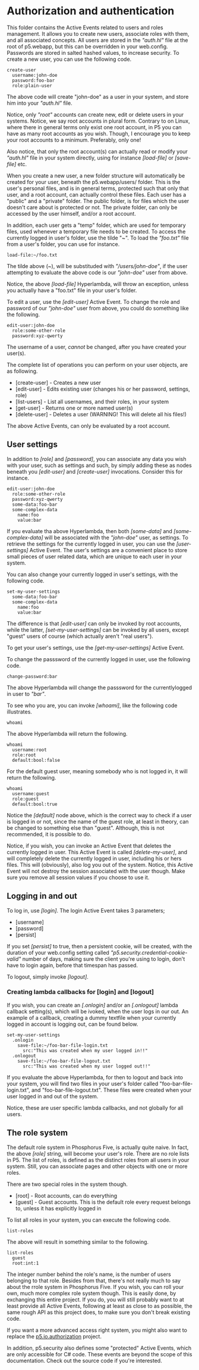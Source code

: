Authorization and authentication
===============

This folder contains the Active Events related to users and roles management. It allows you to create new users, associate roles with them, and 
all associated concepts. All users are stored in the _"auth.hl"_ file at the root of p5.webapp, but this can be overridden in your web.config.
Passwords are stored in salted hashed values, to increase security. To create a new user, you can use the following code.

```
create-user
  username:john-doe
  password:foo-bar
  role:plain-user
```

The above code will create "john-doe" as a user in your system, and store him into your _"auth.hl"_ file.

Notice, only _"root"_ accounts can create new, edit or delete users in your systems. Notice, we say root accounts in plural form. Contrary to on Linux,
where there in general terms only exist one root account, in P5 you can have as many root accounts as you wish. Though, I encourage you to keep your
root accounts to a minimum. Preferably, only one!

Also notice, that only the root account(s) can actually read or modify your _"auth.hl"_ file in your system directly, using for instance *[load-file]*
or *[save-file]* etc.

When you create a new user, a new folder structure will automatically be created for your user, beneath the p5.webapp/users/ folder. This is the user's
personal files, and is in general terms, protected such that only that user, and a root account, can actually control these files. Each user has a
"public" and a "private" folder. The public folder, is for files which the user doesn't care about is protected or not. The private folder, can only
be accessed by the user himself, and/or a root account.

In addition, each user gets a "temp" folder, which are used for temporary files, used whenever a temporary file needs to be created. To access the 
currently logged in user's folder, use the tilde "~". To load the _"foo.txt"_ file from a user's folder, you can use for instance.

```
load-file:~/foo.txt
```

The tilde above (~), will be substituded with _"/users/john-doe"_, if the user attempting to evaluate the above code is our _"john-doe"_ user from above.

Notice, the above *[load-file]* Hyperlambda, will throw an exception, unless you actually have a "foo.txt" file in your user's folder.

To edit a user, use the *[edit-user]* Active Event. To change the role and password of our _"john-doe"_ user from above, you could do something like
the following.

```
edit-user:john-doe
  role:some-other-role
  password:xyz-qwerty
```

The username of a user, _cannot_ be changed, after you have created your user(s).

The complete list of operations you can perform on your user objects, are as following.

* [create-user] - Creates a new user
* [edit-user] - Edits existing user (changes his or her password, settings, role)
* [list-users] - List all usernames, and their roles, in your system
* [get-user] - Returns one or more named user(s)
* [delete-user] - Deletes a user (WARNING! This will delete all his files!)

The above Active Events, can only be evaluated by a root account.

## User settings

In addition to *[role]* and *[password]*, you can associate any data you wish with your user, such as settings and such, by simply adding these as nodes
beneath you *[edit-user]* and *[create-user]* invocations. Consider this for instance.

```
edit-user:john-doe
  role:some-other-role
  password:xyz-qwerty
  some-data:foo-bar
  some-complex-data
    name:foo
    value:bar
```

If you evaluate tha above Hyperlambda, then both *[some-data]* and *[some-complex-data]* will be associated with the _"john-doe"_ user, as settings. To
retrieve the settings for the currently logged in user, you can use the *[user-settings]* Active Event. The user's settings are a convenient place to
store small pieces of user related data, which are unique to each user in your system.

You can also change your currently logged in user's settings, with the following code.

```
set-my-user-settings
  some-data:foo-bar
  some-complex-data
    name:foo
    value:bar
```

The difference is that *[edit-user]* can only be invoked by root accounts, while the latter, *[set-my-user-settings]* can be invoked by all users, except
"guest" users of course (which actually aren't "real users").

To get your user's settings, use the *[get-my-user-settings]* Active Event.

To change the passsword of the currently logged in user, use the following code.

```
change-password:bar
```

The above Hyperlambda will change the passsword for the currentlylogged in user to _"bar"_.

To see who you are, you can invoke *[whoami]*, like the following code illustrates.

```
whoami
```

The above Hyperlambda will return the following.

```
whoami
  username:root
  role:root
  default:bool:false
```

For the default guest user, meaning somebody who is not logged in, it will return the following.

```
whoami
  username:guest
  role:guest
  default:bool:true
```

Notice the *[default]* node above, which is the correct way to check if a user is logged in or not, since the name of the guest role, at least in theory,
can be changed to something else than "guest". Although, this is not recommended, it is possible to do.

Notice, if you wish, you can invoke an Active Event that deletes the currently logged in user. This Active Event is called *[delete-my-user]*, and
will completely delete the currently logged in user, including his or hers files. This will (obviously), also log you out of the system. Notice, this
Active Event will not destroy the session associated with the user though. Make sure you remove all session values if you choose to use it.

## Logging in and out

To log in, use *[login]*. The login Active Event takes 3 parameters;

* [username]
* [password]
* [persist]

If you set *[persist]* to true, then a persistent cookie, will be created, with the duration of your web.config setting called _"p5.security.credential-cookie-valid"_
number of days, making sure the client you're using to login, don't have to login again, before that timespan has passed.

To logout, simply invoke *[logout]*.

### Creating lambda callbacks for [login] and [logout]

If you wish, you can create an *[.onlogin]* and/or an *[.onlogout]* lambda callback setting(s), which will be ivoked, when the user logs in our out. An 
example of a callback, creating a dummy textfile when your currently logged in account is logging out, can be found below.

```
set-my-user-settings
  .onlogin
    save-file:~/foo-bar-file-login.txt
      src:"This was created when my user logged in!!"
  .onlogout
    save-file:~/foo-bar-file-logout.txt
      src:"This was created when my user logged out!!"
```

If you evaluate the above Hyperlambda, for then to logout and back into your system, you will find two files in your user's folder 
called "foo-bar-file-login.txt", and "foo-bar-file-logout.txt". These files were created when your user logged in and out of the system.

Notice, these are user specific lambda callbacks, and not globally for all users.

## The role system

The default role system in Phosphorus Five, is actually quite naive. In fact, the above *[role]* string, will become your user's role. There are no
role lists in P5. The list of roles, is defined as the distinct roles from all users in your system. Still, you can associate pages and other objects
with one or more roles.

There are two special roles in the system though.

* [root] - Root accounts, can do everything
* [guest] - Guest accounts. This is the default role every request belongs to, unless it has explicitly logged in

To list all roles in your system, you can execute the following code.

```
list-roles
```

The above will result in something similar to the following.

```
list-roles
  guest
  root:int:1
```

The integer number behind the role's name, is the number of users belonging to that role. Besides from that, there's not really much to say about the
rrole system in Phosphorus Five. If you wish, you can roll your own, much more complex role system though. This is easily done, by exchanging this entire
project. If you do, you will still probably want to at least provide all Active Events, following at least as close to as possible, the same rough API
as this project does, to make sure you don't break existing code.

If you want a more advanced access right system, you might also want to replace the [p5.io.authorization](../p5.io.authorization/) project.

In addition, p5.security also defines some "protected" Active Events, which are only accessible for C# code. These events are beyond the scope
of this documentation. Check out the source code if you're interested.

